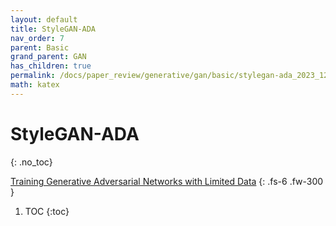 ```yaml
---
layout: default
title: StyleGAN-ADA
nav_order: 7
parent: Basic
grand_parent: GAN
has_children: true
permalink: /docs/paper_review/generative/gan/basic/stylegan-ada_2023_12_10
math: katex
---
```


# StyleGAN-ADA
{: .no_toc}

[Training Generative Adversarial Networks with Limited Data](https://arxiv.org/abs/2006.06676)
{: .fs-6 .fw-300 }

1. TOC
{:toc}

